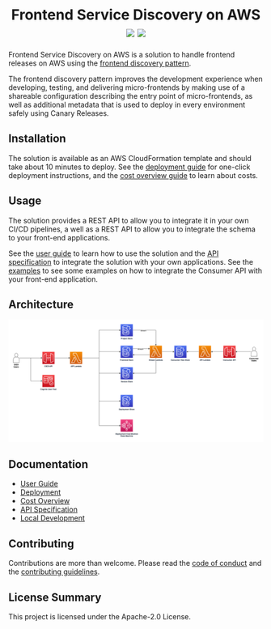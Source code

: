 <h1 align="center">
    Frontend Service Discovery on AWS
    <br>
    <img src="https://img.shields.io/github/v/release/awslabs/frontend-service-discovery?include_prereleases">
    <img src="https://github.com/awslabs/frontend-service-discovery/workflows/Unit%20Tests/badge.svg">
</h1>

Frontend Service Discovery on AWS is a solution to handle frontend releases on AWS using the [frontend discovery pattern](https://github.com/awslabs/frontend-discovery).

The frontend discovery pattern improves the development experience when developing, testing, and delivering micro-frontends by making use of a shareable configuration describing the entry point of micro-frontends, as well as additional metadata that is used to deploy in every environment safely using Canary Releases.

## Installation

The solution is available as an AWS CloudFormation template and should take
about 10 minutes to deploy. See the
[deployment guide](docs/USER_GUIDE.md#deploying-the-solution) for one-click
deployment instructions, and the [cost overview guide](docs/COST_OVERVIEW.md) to
learn about costs.

## Usage

The solution provides a REST API to allow you to integrate it in your own CI/CD pipelines, a well as a REST API to allow you to integrate the schema to your front-end applications.

See the [user guide](docs/USER_GUIDE.md) to learn how to use the solution and
the [API specification](docs/API.md) to integrate the solution with your
own applications. See the [examples](examples) to see some examples on how to integrate the Consumer API with your front-end application.

## Architecture

![Architecture Diagram](docs/images/architecture.png)

## Documentation

- [User Guide](docs/USER_GUIDE.md)
- [Deployment](docs/USER_GUIDE.md#deploying-the-solution)
- [Cost Overview](docs/COST_OVERVIEW.md)
- [API Specification](docs/API.md)
- [Local Development](docs/LOCAL_DEVELOPMENT.md)

## Contributing

Contributions are more than welcome. Please read the
[code of conduct](CODE_OF_CONDUCT.md) and the
[contributing guidelines](CONTRIBUTING.md).

## License Summary

This project is licensed under the Apache-2.0 License.
